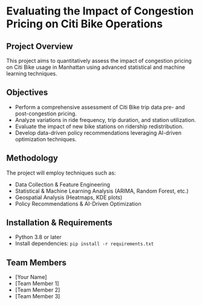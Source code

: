 # Evaluating the Impact of Congestion Pricing on Citi Bike Operations

## Project Overview
This project aims to quantitatively assess the impact of congestion pricing on Citi Bike usage in Manhattan using advanced statistical and machine learning techniques.

## Objectives
- Perform a comprehensive assessment of Citi Bike trip data pre- and post-congestion pricing.
- Analyze variations in ride frequency, trip duration, and station utilization.
- Evaluate the impact of new bike stations on ridership redistribution.
- Develop data-driven policy recommendations leveraging AI-driven optimization techniques.

## Methodology
The project will employ techniques such as:
- Data Collection & Feature Engineering
- Statistical & Machine Learning Analysis (ARIMA, Random Forest, etc.)
- Geospatial Analysis (Heatmaps, KDE plots)
- Policy Recommendations & AI-Driven Optimization

## Installation & Requirements
- Python 3.8 or later
- Install dependencies: `pip install -r requirements.txt`

## Team Members
- [Your Name]
- [Team Member 1]
- [Team Member 2]
- [Team Member 3]
